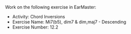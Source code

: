 Work on the following exercise in EarMaster:
- Activity: Chord Inversions
- Exercise Name: Mi7(b5), dim7 & dim,maj7 - Descending
- Exercise Number: 12.2

